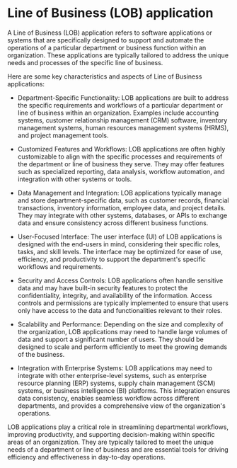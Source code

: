 # Line of Business (LOB) application

A Line of Business (LOB) application refers to software applications or systems that are specifically designed to support and automate the operations of a particular department or business function within an organization. These applications are typically tailored to address the unique needs and processes of the specific line of business.

Here are some key characteristics and aspects of Line of Business applications:

* Department-Specific Functionality: LOB applications are built to address the specific requirements and workflows of a particular department or line of business within an organization. Examples include accounting systems, customer relationship management (CRM) software, inventory management systems, human resources management systems (HRMS), and project management tools.

* Customized Features and Workflows: LOB applications are often highly customizable to align with the specific processes and requirements of the department or line of business they serve. They may offer features such as specialized reporting, data analysis, workflow automation, and integration with other systems or tools.

* Data Management and Integration: LOB applications typically manage and store department-specific data, such as customer records, financial transactions, inventory information, employee data, and project details. They may integrate with other systems, databases, or APIs to exchange data and ensure consistency across different business functions.

* User-Focused Interface: The user interface (UI) of LOB applications is designed with the end-users in mind, considering their specific roles, tasks, and skill levels. The interface may be optimized for ease of use, efficiency, and productivity to support the department's specific workflows and requirements.

* Security and Access Controls: LOB applications often handle sensitive data and may have built-in security features to protect the confidentiality, integrity, and availability of the information. Access controls and permissions are typically implemented to ensure that users only have access to the data and functionalities relevant to their roles.

* Scalability and Performance: Depending on the size and complexity of the organization, LOB applications may need to handle large volumes of data and support a significant number of users. They should be designed to scale and perform efficiently to meet the growing demands of the business.

* Integration with Enterprise Systems: LOB applications may need to integrate with other enterprise-level systems, such as enterprise resource planning (ERP) systems, supply chain management (SCM) systems, or business intelligence (BI) platforms. This integration ensures data consistency, enables seamless workflow across different departments, and provides a comprehensive view of the organization's operations.

LOB applications play a critical role in streamlining departmental workflows, improving productivity, and supporting decision-making within specific areas of an organization. They are typically tailored to meet the unique needs of a department or line of business and are essential tools for driving efficiency and effectiveness in day-to-day operations.